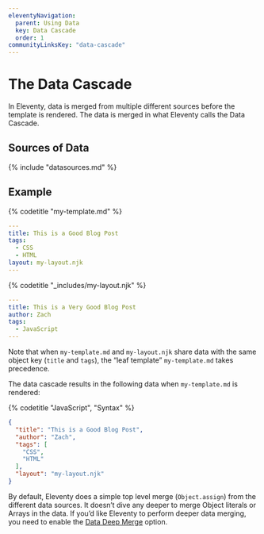 ```yaml
---
eleventyNavigation:
  parent: Using Data
  key: Data Cascade
  order: 1
communityLinksKey: "data-cascade"
---
```

# The Data Cascade

In Eleventy, data is merged from multiple different sources before the template is rendered. The data is merged in what Eleventy calls the Data Cascade.

## Sources of Data

{% include "datasources.md" %}

## Example

{% codetitle "my-template.md" %}

```yaml
---
title: This is a Good Blog Post
tags:
  - CSS
  - HTML
layout: my-layout.njk
---
```

{% codetitle "_includes/my-layout.njk" %}

```yaml
---
title: This is a Very Good Blog Post
author: Zach
tags:
  - JavaScript
---
```

Note that when `my-template.md` and `my-layout.njk` share data with the same object key (`title` and `tags`), the “leaf template” `my-template.md` takes precedence.

The data cascade results in the following data when `my-template.md` is rendered:

{% codetitle "JavaScript", "Syntax" %}

```json
{
  "title": "This is a Good Blog Post",
  "author": "Zach",
  "tags": [
    "CSS",
    "HTML"
  ],
  "layout": "my-layout.njk"
}
```

By default, Eleventy does a simple top level merge (`Object.assign`) from the different data sources. It doesn’t dive any deeper to merge Object literals or Arrays in the data. If you’d like Eleventy to perform deeper data merging, you need to enable the [Data Deep Merge](/docs/data-deep-merge/) option.
